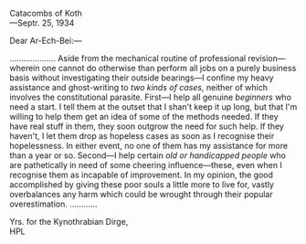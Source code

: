 Catacombs of Koth  
—Septr. 25, 1934

Dear Ar-Ech-Bei:—

.................... Aside from the mechanical routine of professional revision—wherein one cannot do otherwise than perform all jobs on a purely business basis without investigating their outside bearings—I confine my heavy assistance and ghost-writing to *two kinds of cases,* neither of which involves the constitutional parasite. First—I help all genuine *beginners* who need a start. I tell them at the outset that I shan't keep it up long, but that I'm willing to help them get an idea of some of the methods needed. If they have real stuff in them, they soon outgrow the need for such help. If they haven't, I let them drop as hopeless cases as soon as I recognise their hopelessness. In either event, no one of them has my assistance for more than a year or so. Second—I help certain *old or handicapped people* who are pathetically in need of some cheering influence—these, even when I recognise them as incapable of improvement. In my opinion, the good accomplished by giving these poor souls a little more to live for, vastly overbalances any harm which could be wrought through their popular overestimation. ............

Yrs. for the Kynothrabian Dirge,  
HPL
